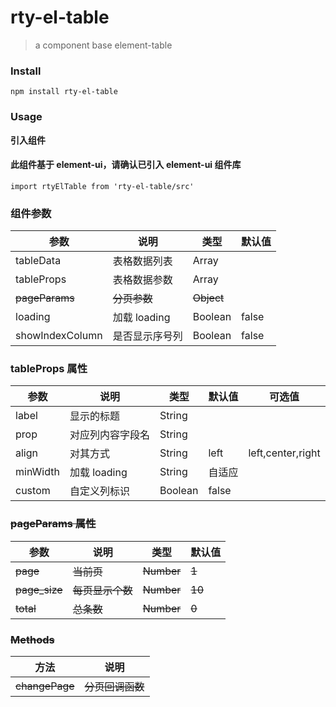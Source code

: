 # rty-el-table

> a component base element-table

### Install

```
npm install rty-el-table
```

### Usage

**引入组件**

#### 此组件基于 element-ui，请确认已引入 element-ui 组件库

```
import rtyElTable from 'rty-el-table/src'
```

### 组件参数

| 参数            | 说明           | 类型    | 默认值 |
| --------------- | -------------- | ------- | ------ |
| tableData       | 表格数据列表   | Array   |        |
| tableProps      | 表格数据参数   | Array   |        |
| ~~pageParams~~      | ~~分页参数~~       | ~~Object~~  |        |
| loading         | 加载 loading   | Boolean | false  |
| showIndexColumn | 是否显示序号列 | Boolean | false  |

### tableProps 属性

| 参数     | 说明             | 类型    | 默认值 | 可选值            |
| -------- | ---------------- | ------- | ------ | ----------------- |
| label    | 显示的标题       | String  |        |                   |
| prop     | 对应列内容字段名 | String  |        |                   |
| align    | 对其方式         | String  | left   | left,center,right |
| minWidth | 加载 loading     | String  | 自适应 |                   |
| custom   | 自定义列标识     | Boolean | false  |                   |

### ~~pageParams 属性~~

| 参数      | 说明         | 类型   | 默认值 |
| --------- | ------------ | ------ | ------ |
| ~~page~~      | ~~当前页~~       | ~~Number~~ | ~~1~~      |
| ~~page_size~~ | ~~每页显示个数~~ | ~~Number~~ | ~~10~~     |
| ~~total~~     | ~~总条数~~       | ~~Number~~ | ~~0~~      |

### ~~Methods~~

| 方法       | 说明         |
| ---------- | ------------ |
| ~~changePage~~ | ~~分页回调函数~~ |


